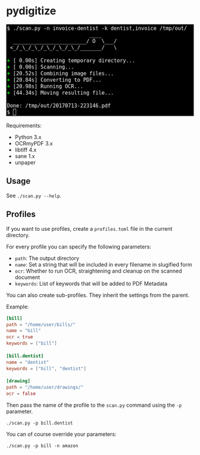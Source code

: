 # pydigitize

![Example screenshot](example.png)

Requirements:

- Python 3.x
- OCRmyPDF 3.x
- libtiff 4.x
- sane 1.x
- unpaper

## Usage

See `./scan.py --help`.

## Profiles

If you want to use profiles, create a `profiles.toml` file in the current
directory.

For every profile you can specify the following parameters:

- `path`: The output directory
- `name`: Set a string that will be included in every filename in slugified form
- `ocr`: Whether to run OCR, straightening and cleanup on the scanned document
- `keywords`: List of keywords that will be added to PDF Metadata

You can also create sub-profiles. They inherit the settings from the parent.

Example:

```toml
[bill]
path = "/home/user/bills/"
name = "bill"
ocr = true
keywords = ["bill"]

[bill.dentist]
name = "dentist"
keywords = ["bill", "dentist"]

[drawing]
path = "/home/user/drawings/"
ocr = false
```

Then pass the name of the profile to the `scan.py` command using the `-p`
parameter.

    ./scan.py -p bill.dentist

You can of course override your parameters:

    ./scan.py -p bill -n amazon
